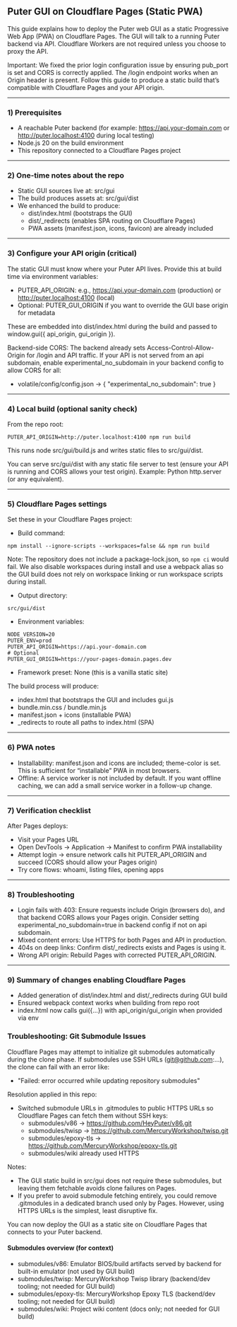 ## Puter GUI on Cloudflare Pages (Static PWA)

This guide explains how to deploy the Puter web GUI as a static Progressive Web App (PWA) on Cloudflare Pages. The GUI will talk to a running Puter backend via API. Cloudflare Workers are not required unless you choose to proxy the API.

Important: We fixed the prior login configuration issue by ensuring pub_port is set and CORS is correctly applied. The /login endpoint works when an Origin header is present. Follow this guide to produce a static build that’s compatible with Cloudflare Pages and your API origin.

---

### 1) Prerequisites
- A reachable Puter backend (for example: https://api.your-domain.com or http://puter.localhost:4100 during local testing)
- Node.js 20 on the build environment
- This repository connected to a Cloudflare Pages project

---

### 2) One-time notes about the repo
- Static GUI sources live at: src/gui
- The build produces assets at: src/gui/dist
- We enhanced the build to produce:
  - dist/index.html (bootstraps the GUI)
  - dist/_redirects (enables SPA routing on Cloudflare Pages)
  - PWA assets (manifest.json, icons, favicon) are already included

---

### 3) Configure your API origin (critical)
The static GUI must know where your Puter API lives. Provide this at build time via environment variables:
- PUTER_API_ORIGIN: e.g., https://api.your-domain.com (production) or http://puter.localhost:4100 (local)
- Optional: PUTER_GUI_ORIGIN if you want to override the GUI base origin for metadata

These are embedded into dist/index.html during the build and passed to window.gui({ api_origin, gui_origin }).

Backend-side CORS: The backend already sets Access-Control-Allow-Origin for /login and API traffic. If your API is not served from an api subdomain, enable experimental_no_subdomain in your backend config to allow CORS for all:
- volatile/config/config.json → { "experimental_no_subdomain": true }

---

### 4) Local build (optional sanity check)
From the repo root:

```
PUTER_API_ORIGIN=http://puter.localhost:4100 npm run build
```

This runs node src/gui/build.js and writes static files to src/gui/dist.

You can serve src/gui/dist with any static file server to test (ensure your API is running and CORS allows your test origin). Example: Python http.server (or any equivalent).

---

### 5) Cloudflare Pages settings
Set these in your Cloudflare Pages project:

- Build command:
```
npm install --ignore-scripts --workspaces=false && npm run build
```
Note: The repository does not include a package-lock.json, so `npm ci` would fail. We also disable workspaces during install and use a webpack alias so the GUI build does not rely on workspace linking or run workspace scripts during install.

- Output directory:
```
src/gui/dist
```

- Environment variables:
```
NODE_VERSION=20
PUTER_ENV=prod
PUTER_API_ORIGIN=https://api.your-domain.com
# Optional
PUTER_GUI_ORIGIN=https://your-pages-domain.pages.dev
```

- Framework preset: None (this is a vanilla static site)

The build process will produce:
- index.html that bootstraps the GUI and includes gui.js
- bundle.min.css / bundle.min.js
- manifest.json + icons (installable PWA)
- _redirects to route all paths to index.html (SPA)

---

### 6) PWA notes
- Installability: manifest.json and icons are included; theme-color is set. This is sufficient for “installable” PWA in most browsers.
- Offline: A service worker is not included by default. If you want offline caching, we can add a small service worker in a follow-up change.

---

### 7) Verification checklist
After Pages deploys:
- Visit your Pages URL
- Open DevTools → Application → Manifest to confirm PWA installability
- Attempt login → ensure network calls hit PUTER_API_ORIGIN and succeed (CORS should allow your Pages origin)
- Try core flows: whoami, listing files, opening apps

---

### 8) Troubleshooting
- Login fails with 403: Ensure requests include Origin (browsers do), and that backend CORS allows your Pages origin. Consider setting experimental_no_subdomain=true in backend config if not on api subdomain.
- Mixed content errors: Use HTTPS for both Pages and API in production.
- 404s on deep links: Confirm dist/_redirects exists and Pages is using it.
- Wrong API origin: Rebuild Pages with corrected PUTER_API_ORIGIN.

---

### 9) Summary of changes enabling Cloudflare Pages
- Added generation of dist/index.html and dist/_redirects during GUI build
- Ensured webpack context works when building from repo root
- index.html now calls gui({...}) with api_origin/gui_origin when provided via env

### Troubleshooting: Git Submodule Issues
Cloudflare Pages may attempt to initialize git submodules automatically during the clone phase. If submodules use SSH URLs (git@github.com:...), the clone can fail with an error like:

- "Failed: error occurred while updating repository submodules"

Resolution applied in this repo:
- Switched submodule URLs in .gitmodules to public HTTPS URLs so Cloudflare Pages can fetch them without SSH keys:
  - submodules/v86 → https://github.com/HeyPuter/v86.git
  - submodules/twisp → https://github.com/MercuryWorkshop/twisp.git
  - submodules/epoxy-tls → https://github.com/MercuryWorkshop/epoxy-tls.git
  - submodules/wiki already used HTTPS

Notes:
- The GUI static build in src/gui does not require these submodules, but leaving them fetchable avoids clone failures on Pages.
- If you prefer to avoid submodule fetching entirely, you could remove .gitmodules in a dedicated branch used only by Pages. However, using HTTPS URLs is the simplest, least disruptive fix.

You can now deploy the GUI as a static site on Cloudflare Pages that connects to your Puter backend.

#### Submodules overview (for context)
- submodules/v86: Emulator BIOS/build artifacts served by backend for built-in emulator (not used by GUI build)
- submodules/twisp: MercuryWorkshop Twisp library (backend/dev tooling; not needed for GUI build)
- submodules/epoxy-tls: MercuryWorkshop Epoxy TLS (backend/dev tooling; not needed for GUI build)
- submodules/wiki: Project wiki content (docs only; not needed for GUI build)


